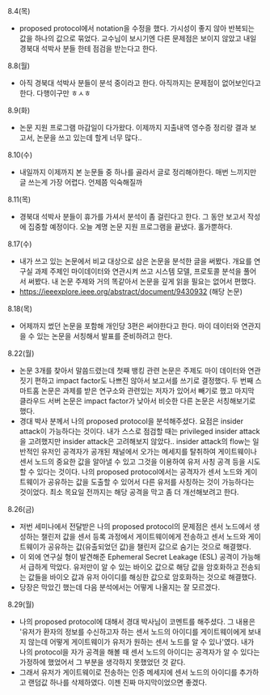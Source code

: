 8.4(목)
- proposed protocol에서 notation을 수정을 했다. 가시성이 좋지 않아 반복되는 값을 하나의 값으로 묶었다. 교수님이 보시기엔 다른 문제점은 보이지 않았고 내일 경북대 석박사 분들 한테 점검을 받는다고 한다.

8.8(월)
- 아직 경북대 석박사 분들이 분석 중이라고 한다. 아직까지는 문제점이 없어보인다고 한다. 다행이구만 ㅎㅅㅎ
  
8.9(화)
- 논문 지원 프로그램 마감일이 다가왔다. 이제까지 지출내역 영수증 정리랑 결과 보고서, 논문을 쓰고 있는데 할게 너무 많다.. 

8.10(수)
- 내일까지 이제까지 본 눈문들 중 하나를 골라서 글로 정리해야한다. 매번 느끼지만 글 쓰는게 가장 어렵다. 언제쯤 익숙해질까
  
8.11(목)
- 경북대 석박사 분들이 휴가를 가셔서 분석이 좀 걸린다고 한다. 그 동안 보고서 작성에 집중할 예정이다. 오늘 계명 논문 지원 프로그램을 끝냈다. 홀가뿐하다.

8.17(수)
- 내가 쓰고 있는 논문에서 비교 대상으로 삼은 논문을 분석한 글을 써봤다. 개요를 연구실 과제 주제인 마이데이터와 연관시켜 쓰고 시스템 모델, 프로토콜 분석을 풀어서 써봤다. 내 논문 주제와 거의 똑같아서 논문을 깊게 읽을 필요는 없어서 편했다. 
- https://ieeexplore.ieee.org/abstract/document/9430932 (해당 논문)

8.18(목)
- 어제까지 썼던 논문을 포함해 개인당 3편은 써야한다고 한다. 마이 데이터와 연관지을 수 있는 논문을 서칭해서 발표를 준비하려고 한다.

8.22(월)
- 논문 3개를 찾아서 말씀드렸는데 첫째 뱅킹 관련 논문은 주제도 마이 데이터와 연관짓기 편하고 impact factor도 나쁘진 않아서 보고서를 쓰기로 결정했다. 두 번째 스마트홈 논문은 과제를 받은 연구소와 관련있는 저자가 있어서 빼기로 했고 마지막 클라우드 서버 논문은 impact factor가 낮아서 비슷한 다른 논문은 서칭해보기로 했다.
- 경대 박사 분께서 나의 proposed protocol을 분석해주셨다. 요점은 insider attack이 가능하다는 것이다. 내가 스스로 점검할 때는 privileged insider attack을 고려했지만 insider attack은 고려해보지 않았다.. insider attack의 flow는 일반적인 유저인 공격자가 공개된 채널에서 오가는 메세지를 탈취하여 게이트웨이나 센서 노드의 중요한 값을 알아낼 수 있고 그것을 이용하여 유저 사칭 공격 등을 시도할 수 있다는 것이다. 나의 proposed protocol에서는 공격자가 센서 노드와 게이트웨이가 공유하는 값을 도출할 수 있어서 다른 유저를 사칭하는 것이 가능하다는 것이었다. 최소 목요일 전까지는 해당 공격을 막고 좀 더 개선해보려고 한다. 

8.26(금)
- 저번 세미나에서 전달받은 나의 proposed protocol의 문제점은 센서 노드에서 생성하는 챌린저 값을 센서 등록 과정에서 게이트웨이에게 전송하고 센서 노드와 게이트웨이가 공유하는 값(유출되었던 값)을 챌린저 값으로 숨기는 것으로 해결했다.
- 이 외에 연구실 형이 발견해준 Ephemeral Secret Leakage (ESL) 공격이 가능해서 급하게 막았다. 유저만이 알 수 있는 바이오 값으로 해당 값을 암호화하고 전송되는 값들을 바이오 값과 유저 아이디를 해싱한 값으로 암호화하는 것으로 해결했다.
- 당장은 막았긴 했는데 다음 분석에서는 어떻게 나올지는 잘 모르겠다.

8.29(월)
- 나의 proposed protocol에 대해서 경대 박사님이 코멘트를 해주셨다. 그 내용은 '유저가 환자의 정보를 수신하고자 하는 센서 노드의 아이디를 게이트웨이에게 보내지 않는데 어떻게 게이트웨이가 유저가 원하는 센서 노드를 알 수 있나'였다. 내가 나의 protocol을 자가 공격을 해볼 때 센서 노드의 아이디는 공격자가 알 수 있다는 가정하에 했었어서 그 부분을 생각하지 못했었던 것 같다. 
- 그래서 유저가 게이트웨이로 전송하는 인증 메세지에 센서 노드의 아이디를 추가하고 랜덤값 하나를 삭제하였다. 이젠 진짜 마지막이었으면 좋겠다.